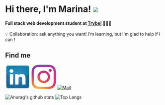 # Hi there, I'm Marina! <img src="https://raw.githubusercontent.com/MartinHeinz/MartinHeinz/master/wave.gif" width="30px">
#### Full stack web development student at [Trybe!](https://www.betrybe.com/) 🧑🏼‍💻


  💡  Collaboration: ask anything you want! I'm learning, but I'm glad to help if I can !

## Find me 
[![LinkedIn](linkedin.png)](https://www.linkedin.com/in/marina-alane/)
[![Instagram](insta1.png)](https://www.instagram.com/alanemarina/)
[![Mail](email5.png)](mailto:marinaalane17@gmail.com)




![Anurag's github stats](https://github-readme-stats.vercel.app/api?username=MarinaAlane&theme=dracula&show_icons=true)
![Top Langs](https://github-readme-stats.vercel.app/api/top-langs/?username=MarinaAlane&layout=compact)




